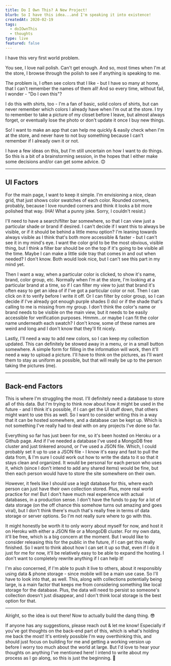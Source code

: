 ```yaml
---
title: Do I Own This? A New Project!
blurb: So I have this idea...and I'm speaking it into existence!
createdAt: 2020-02-19
tags:
  - doIOwnThis
  - thoughts
type: live
featured: false
---
```

I have this very first world problem.

You see, I love nail polish. Can't get enough. And so, most times when I'm at the store, I browse through the polish to see if anything is speaking to me.

The problem is, I often see colors that I like - but I have so many at home, that I can't remember the names of them all! And so every time, without fail, I wonder - "Do I own this"?

I do this with shirts, too - I'm a fan of basic, solid colors of shirts, but can never remember which colors I already have when I'm out at the store. I try to remember to take a picture of my closet before I leave, but almost always forget, or eventually lose the photo or don't update it once I buy new things.

So! I want to make an app that can help me quickly & easily check when I'm at the store, and never have to not buy something because I can't remember if I already own it or not.

I have a few ideas on this, but I'm still uncertain on how I want to do things. So this is a bit of a brainstorming session, in the hopes that I either make some decisions and/or can get some advice. 😊

<hr>

## **UI Factors**

For the main page, I want to keep it simple. I'm envisioning a nice, clean grid, that just shows color swatches of each color. Rounded corners, probably, because I love rounded corners and think it looks a bit more polished that way. (HA! What a punny joke. Sorry, I couldn't resist.)

I'll need to have a search/filter bar somewhere, so that I can view just a particular shade or brand if desired. I can't decide if I want this to always be visible, or if it should be behind a little menu option? I'm leaning towards always visible as I think that's both more accessible & faster - but I can't see it in my mind's eye. I want the color grid to be the most obvious, visible thing, but I think a filter bar should be on the top if it's going to be visible all the time. Maybe I can make a little side tray that comes in and out when needed? I don't know. Both would look nice, but I can't see this part in my mind yet.

Then I want a way, when a particular color is clicked, to show it's name, brand, color group, etc. Normally when I'm at the store, I'm looking at a particular brand at a time, so if I can filter my view to just that brand it's often easy to get an idea of if I've got a particular color or not. Then I can click on it to verify before I write it off. Or I can filter by color group, so I can decide if I've already got enough purple shades (I do) or if the shade that's calling to me is missing from my group. I don't think the color's name or brand needs to be visible on the main view, but it needs to be easily accessible for verification purposes. Hmmm...or maybe I can fit the color name underneath each swatch? I don't know, some of these names are weird and long and I don't know that they'll fit nicely.

Lastly, I'll need a way to add new colors, so I can keep my collection updated. This can definitely be stowed away in a menu, or in a small button somewhere. A simple form for filling in the information will work, then it'll need a way to upload a picture. I'll have to think on the pictures, as I'll want them to stay as uniform as possible, but that will really be up to the person taking the pictures (me).

<hr>

## **Back-end Factors**

This is where I'm struggling the most. I'll definitely need a database to store all of this data. But I'm trying to think now about how it might be used in the future - and I think it's possible, if I can get the UI stuff down, that others might want to use this as well. So I want to consider writing this in a way that it can be hosted somewhere, and a database can be kept up. Which is not something I've really had to deal with on any projects I've done so far.

Everything so far has just been for me, so it's been hosted on Heroku or a Github page. And if I've needed a database I've used a MongoDB free cluster and just tinkered around, or I've used a JSON file. Which, I could probably set it up to use a JSON file - I know it's easy and fast to pull the data from, & I'm sure I could work out how to write the data to it so that it stays clean and organized. It would be personal for each person who uses it, which (since I don't intend to add any shared items) would be fine, but then each person would have to store the site somewhere on their own.  

However, it feels like I should use a legit database for this, where each person can just have their own collection stored. Plus, more real world practice for me! But I don't have much real experience with actual databases, in a production sense. I don't have the funds to pay for a lot of data storage (on the off chance this somehow turns out amazing and goes viral), but I don't think there's much that's really free in terms of data storage or server options. So I'm not really sure where to go with this.

It might honestly be worth it to only worry about myself for now, and host it on Heroku with either a JSON file or a MongoDB cluster. For my own data, it'll be free, which is a big concern at the moment. But I would like to consider releasing this for the public in the future, if I can get this really finished. So I want to think about how I can set it up so that, even if I do it just for me for now, it'll be relatively easy to be able to expand the hosting. I don't want to completely rewrite anything if I can help it!

I'm also concerned, if I'm able to push it live to others, about it responsibly using data & phone storage - since mobile will be a main use case. So I'll have to look into that, as well. This, along with collections potentially being large, is a main factor that keeps me from considering something like local storage for the database. Plus, the data will need to persist so someone's collection doesn't just disappear, and I don't think local storage is the best option for that.

<hr>

Alright, so the idea is out there! Now to actually build the dang thing. 😎

If anyone has any suggestions, please reach out & let me know! Especially if you've got thoughts on the back-end part of this, which is what's holding me back the most! It's entirely possible I'm way overthinking this, and should just focus on building for me and getting a working version up before I worry too much about the world at large. But I'd love to hear your thoughts on anything I've mentioned here! I intend to write about my process as I go along, so this is just the beginning. 💅
